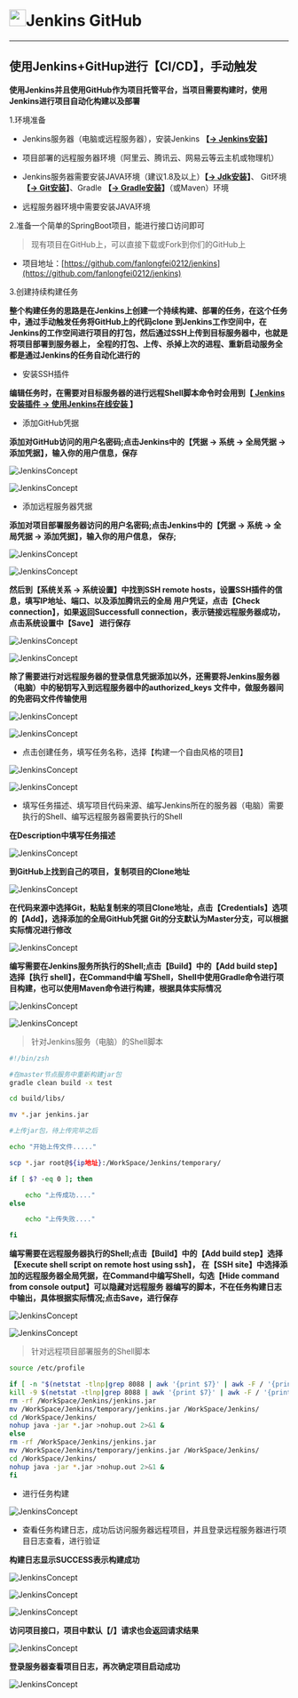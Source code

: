 # <img src="../images/icon/jenkins.svg" width="30" height="30" />Jenkins GitHub

---

## 使用Jenkins+GitHup进行【CI/CD】，手动触发

**使用Jenkins并且使用GitHub作为项目托管平台，当项目需要构建时，使用Jenkins进行项目自动化构建以及部署**

1.环境准备

* Jenkins服务器（电脑或远程服务器），安装Jenkins **【[-> Jenkins安装](/jenkins/jenkins2.md)】**

* 项目部署的远程服务器环境（阿里云、腾讯云、网易云等云主机或物理机）

* Jenkins服务器需要安装JAVA环境（建议1.8及以上）**【[-> Jdk安装](/java/jdk/jdk1.md)】**、
Git环境 **【[-> Git安装](/git/git2.md)】**、Gradle **【[-> Gradle安装](/gradle/gradle1.md)】**（或Maven）环境

* 远程服务器环境中需要安装JAVA环境

2.准备一个简单的SpringBoot项目，能进行接口访问即可

> 现有项目在GitHub上，可以直接下载或Fork到你们的GitHub上

* 项目地址：[https://github.com/fanlongfei0212/jenkins](https://github.com/fanlongfei0212/jenkins)

3.创建持续构建任务

**整个构建任务的思路是在Jenkins上创建一个持续构建、部署的任务，在这个任务中，通过手动触发任务将GitHub上的代码clone
到Jenkins工作空间中，在Jenkins的工作空间进行项目的打包，然后通过SSH上传到目标服务器中，也就是将项目部署到服务器上，
全程的打包、上传、杀掉上次的进程、重新启动服务全都是通过Jenkins的任务自动化进行的**

* 安装SSH插件

**编辑任务时，在需要对目标服务器的进行远程Shell脚本命令时会用到【[ Jenkins安装插件 -> 使用Jenkins在线安装 ](jenkins3.md)】**

* 添加GitHub凭据

**添加对GitHub访问的用户名密码;点击Jenkins中的【凭据 -> 系统 -> 全局凭据 -> 添加凭据】，输入你的用户信息，保存**

![JenkinsConcept](../images/jenkins_content/Jenkins-Github3.png)

![JenkinsConcept](../images/jenkins_content/Jenkins-GitHub4.png)

* 添加远程服务器凭据

**添加对项目部署服务器访问的用户名密码;点击Jenkins中的【凭据 -> 系统 -> 全局凭据 -> 添加凭据】，输入你的用户信息，
保存;**

![JenkinsConcept](../images/jenkins_content/Jenkins-Github3.png)

![JenkinsConcept](../images/jenkins_content/Jenkins-GitHub11.png)

**然后到【系统关系 -> 系统设置】中找到SSH remote hosts，设置SSH插件的信息，填写IP地址、端口、以及添加腾讯云的全局
用户凭证，点击【Check connection】，如果返回Successfull connection，表示链接远程服务器成功，点击系统设置中【Save】
进行保存**

![JenkinsConcept](../images/jenkins_content/Jenkins-GitHub14.png)

![JenkinsConcept](../images/jenkins_content/Jenkins-GitHub15.png)

**除了需要进行对远程服务器的登录信息凭据添加以外，还需要将Jenkins服务器（电脑）中的秘钥写入到远程服务器中的authorized_keys
文件中，做服务器间的免密码文件传输使用**

![JenkinsConcept](../images/jenkins_content/Jenkins-GitHub12.png)

![JenkinsConcept](../images/jenkins_content/Jenkins-GitHub13.png)

* 点击创建任务，填写任务名称，选择【构建一个自由风格的项目】

![JenkinsConcept](../images/jenkins_content/Jenkins-GitHub1.png)

![JenkinsConcept](../images/jenkins_content/Jenkins-GitHub2.png)

* 填写任务描述、填写项目代码来源、编写Jenkins所在的服务器（电脑）需要执行的Shell、编写远程服务器需要执行的Shell

**在Description中填写任务描述**

![JenkinsConcept](../images/jenkins_content/Jenkins-GitHub5.png)

**到GitHub上找到自己的项目，复制项目的Clone地址**

![JenkinsConcept](../images/jenkins_content/Jenkins-GitHub6.png)

**在代码来源中选择Git，粘贴复制来的项目Clone地址，点击【Credentials】选项的【Add】，选择添加的全局GitHub凭据
Git的分支默认为Master分支，可以根据实际情况进行修改**

![JenkinsConcept](../images/jenkins_content/Jenkins-GitHub7.png)

**编写需要在Jenkins服务所执行的Shell;点击【Build】中的【Add build step】选择【执行 shell】，在Command中编
写Shell，Shell中使用Gradle命令进行项目构建，也可以使用Maven命令进行构建，根据具体实际情况**

![JenkinsConcept](../images/jenkins_content/Jenkins-GitHub8.png)

![JenkinsConcept](../images/jenkins_content/Jenkins-GitHub9.png)

> 针对Jenkins服务（电脑）的Shell脚本

```zsh
#!/bin/zsh

#在master节点服务中重新构建jar包
gradle clean build -x test

cd build/libs/

mv *.jar jenkins.jar

#上传jar包，待上传完毕之后

echo "开始上传文件....."

scp *.jar root@${ip地址}:/WorkSpace/Jenkins/temporary/

if [ $? -eq 0 ]; then

    echo "上传成功...."
else 

	echo "上传失败...."

fi
```

**编写需要在远程服务器执行的Shell;点击【Build】中的【Add build step】选择【Execute shell script on remote host using ssh】，
在【SSH site】中选择添加的远程服务器全局凭据，在Command中编写Shell，勾选【Hide command from console output】可以隐藏对远程服务
器编写的脚本，不在任务构建日志中输出，具体根据实际情况;点击Save，进行保存**

![JenkinsConcept](../images/jenkins_content/Jenkins-GitHub16.png)

![JenkinsConcept](../images/jenkins_content/Jenkins-GitHub17.png)

> 针对远程项目部署服务的Shell脚本

```bash
source /etc/profile

if [ -n "$(netstat -tlnp|grep 8088 | awk '{print $7}' | awk -F / '{print $1}')" ]; then
kill -9 $(netstat -tlnp|grep 8088 | awk '{print $7}' | awk -F / '{print $1}')
rm -rf /WorkSpace/Jenkins/jenkins.jar
mv /WorkSpace/Jenkins/temporary/jenkins.jar /WorkSpace/Jenkins/
cd /WorkSpace/Jenkins/
nohup java -jar *.jar >nohup.out 2>&1 &
else
rm -rf /WorkSpace/Jenkins/jenkins.jar
mv /WorkSpace/Jenkins/temporary/jenkins.jar /WorkSpace/Jenkins/
cd /WorkSpace/Jenkins/
nohup java -jar *.jar >nohup.out 2>&1 &
fi
```

* 进行任务构建

![JenkinsConcept](../images/jenkins_content/Jenkins-GitHub18.png)

* 查看任务构建日志，成功后访问服务器远程项目，并且登录远程服务器进行项目日志查看，进行验证

**构建日志显示SUCCESS表示构建成功**

![JenkinsConcept](../images/jenkins_content/Jenkins-GitHub19.png)

![JenkinsConcept](../images/jenkins_content/Jenkins-GitHub22.png)

![JenkinsConcept](../images/jenkins_content/Jenkins-GitHub23.png)

**访问项目接口，项目中默认【/】请求也会返回请求结果**

![JenkinsConcept](../images/jenkins_content/Jenkins-GitHub24.png)

**登录服务器查看项目日志，再次确定项目启动成功**

![JenkinsConcept](../images/jenkins_content/Jenkins-GitHub25.png)